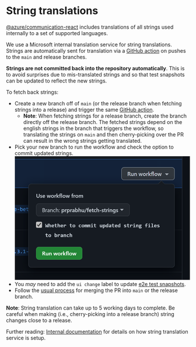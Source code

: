 # String translations

[@azure/communication-react](https://www.npmjs.com/package/@azure/communication-react) includes translations of all strings used internally to a set of supported languages.

We use a Microsoft internal translation service for string translations. Strings are automatically sent for translation via a [GitHub action](https://github.com/Azure/communication-ui-library/actions/workflows/run-td-build.yml) on pushes to the `main` and release branches.

**Strings are not committed back into the repository automatically**. This is to avoid surprises due to mis-translated strings and so that test snapshots can be updated to reflect the new strings.

To fetch back strings:

* Create a new branch off of `main` (or the release branch when fetching strings into a release) and trigger the same [GitHub action](https://github.com/Azure/communication-ui-library/actions/workflows/run-td-build.yml).
  * **Note**: When fetching strings for a release branch, create the branch directly off the release branch. The fetched strings depend on the english strings in the branch that triggers the workflow, so translating the strings on `main` and then cherry-picking over the PR can result in the wrong strings getting translated.
* Pick your new branch to run the workflow and check the option to commit updated strings.
  ![Trigger strings translation action](../images/trigger-strings-translation-and-fetch.png)
* You _may_ need to add the `ui change` label to update [e2e test snapshots](../references/ui-tests.md).
* Follow the [usual process](../contributing-guide/6.%20submitting-a-pr.md) for merging the PR into `main` or the release branch.

**Note**: String translation can take up to 5 working days to complete. Be careful when making (i.e., cherry-picking into a release branch) string changes close to a release.

Further reading: [Internal documentation](https://skype.visualstudio.com/SPOOL/_wiki/wikis/SPOOL.wiki/25949/Localization) for details on how string translation service is setup.